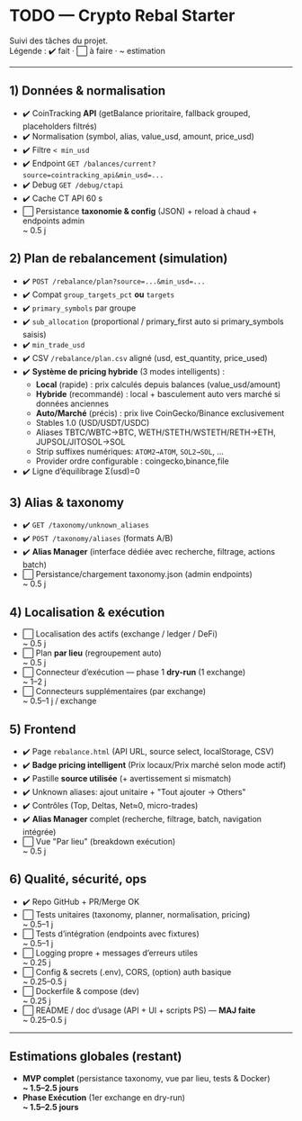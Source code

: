 # TODO — Crypto Rebal Starter

Suivi des tâches du projet.  
Légende : ✔️ fait · ⬜ à faire · ~ estimation

---

## 1) Données & normalisation
- ✔️ CoinTracking **API** (getBalance prioritaire, fallback grouped, placeholders filtrés)
- ✔️ Normalisation (symbol, alias, value_usd, amount, price_usd)
- ✔️ Filtre `< min_usd`
- ✔️ Endpoint `GET /balances/current?source=cointracking_api&min_usd=...`
- ✔️ Debug `GET /debug/ctapi`
- ✔️ Cache CT API 60 s
- ⬜ Persistance **taxonomie & config** (JSON) + reload à chaud + endpoints admin  
  ~ 0.5 j

## 2) Plan de rebalancement (simulation)
- ✔️ `POST /rebalance/plan?source=...&min_usd=...`
- ✔️ Compat `group_targets_pct` **ou** `targets`
- ✔️ `primary_symbols` par groupe
- ✔️ `sub_allocation` (proportional / primary_first auto si primary_symbols saisis)
- ✔️ `min_trade_usd`
- ✔️ CSV `/rebalance/plan.csv` aligné (usd, est_quantity, price_used)
- ✔️ **Système de pricing hybride** (3 modes intelligents) :
  - **Local** (rapide) : prix calculés depuis balances (value_usd/amount)
  - **Hybride** (recommandé) : local + basculement auto vers marché si données anciennes
  - **Auto/Marché** (précis) : prix live CoinGecko/Binance exclusivement
  - Stables 1.0 (USD/USDT/USDC)
  - Aliases TBTC/WBTC→BTC, WETH/STETH/WSTETH/RETH→ETH, JUPSOL/JITOSOL→SOL
  - Strip suffixes numériques: `ATOM2→ATOM`, `SOL2→SOL`, …
  - Provider ordre configurable : coingecko,binance,file
- ✔️ Ligne d’équilibrage Σ(usd)=0

## 3) Alias & taxonomy
- ✔️ `GET /taxonomy/unknown_aliases`
- ✔️ `POST /taxonomy/aliases` (formats A/B)
- ✔️ **Alias Manager** (interface dédiée avec recherche, filtrage, actions batch)
- ⬜ Persistance/chargement taxonomy.json (admin endpoints)  
  ~ 0.5 j

## 4) Localisation & exécution
- ⬜ Localisation des actifs (exchange / ledger / DeFi)  
  ~ 0.5 j
- ⬜ Plan **par lieu** (regroupement auto)  
  ~ 0.5 j
- ⬜ Connecteur d’exécution — phase 1 **dry-run** (1 exchange)  
  ~ 1–2 j
- ⬜ Connecteurs supplémentaires (par exchange)  
  ~ 0.5–1 j / exchange

## 5) Frontend
- ✔️ Page `rebalance.html` (API URL, source select, localStorage, CSV)
- ✔️ **Badge pricing intelligent** (Prix locaux/Prix marché selon mode actif)
- ✔️ Pastille **source utilisée** (+ avertissement si mismatch)
- ✔️ Unknown aliases: ajout unitaire + "Tout ajouter → Others"
- ✔️ Contrôles (Top, Deltas, Net≈0, micro-trades)
- ✔️ **Alias Manager** complet (recherche, filtrage, batch, navigation intégrée)
- ⬜ Vue "Par lieu" (breakdown exécution)  
  ~ 0.5 j

## 6) Qualité, sécurité, ops
- ✔️ Repo GitHub + PR/Merge OK
- ⬜ Tests unitaires (taxonomy, planner, normalisation, pricing)  
  ~ 0.5–1 j
- ⬜ Tests d’intégration (endpoints avec fixtures)  
  ~ 0.5–1 j
- ⬜ Logging propre + messages d’erreurs utiles  
  ~ 0.25 j
- ⬜ Config & secrets (.env), CORS, (option) auth basique  
  ~ 0.25–0.5 j
- ⬜ Dockerfile & compose (dev)  
  ~ 0.25 j
- ⬜ README / doc d’usage (API + UI + scripts PS) — **MAJ faite**  
  ~ 0.25–0.5 j

---

## Estimations globales (restant)
- **MVP complet** (persistance taxonomy, vue par lieu, tests & Docker)  
  **~ 1.5–2.5 jours**
- **Phase Exécution** (1er exchange en dry-run)  
  **~ 1.5–2.5 jours**
